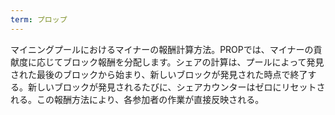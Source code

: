 ```yaml
---
term: プロップ
---
```

マイニングプールにおけるマイナーの報酬計算方法。PROPでは、マイナーの貢献度に応じてブロック報酬を分配します。シェアの計算は、プールによって発見された最後のブロックから始まり、新しいブロックが発見された時点で終了する。新しいブロックが発見されるたびに、シェアカウンターはゼロにリセットされる。この報酬方法により、各参加者の作業が直接反映される。